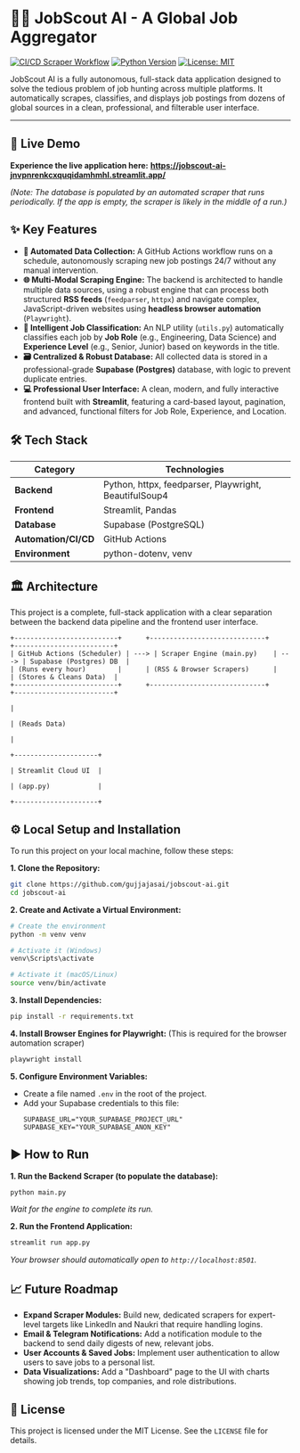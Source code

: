 # 🧑‍💻 JobScout AI - A Global Job Aggregator

[![CI/CD Scraper Workflow](https://github.com/gujjajasai/jobscout-ai/actions/workflows/scraper_workflow.yml/badge.svg)](https://github.com/gujjajasai/jobscout-ai/actions/workflows/scraper_workflow.yml)
[![Python Version](https://img.shields.io/badge/Python-3.10%2B-blue)](https://www.python.org/)
[![License: MIT](https://img.shields.io/badge/License-MIT-yellow.svg)](https://opensource.org/licenses/MIT)

JobScout AI is a fully autonomous, full-stack data application designed to solve the tedious problem of job hunting across multiple platforms. It automatically scrapes, classifies, and displays job postings from dozens of global sources in a clean, professional, and filterable user interface.

---

## 🚀 Live Demo

**Experience the live application here:**
**https://jobscout-ai-jnvpnrenkcxquqidamhmhl.streamlit.app/**

*(Note: The database is populated by an automated scraper that runs periodically. If the app is empty, the scraper is likely in the middle of a run.)*

## ✨ Key Features

*   **🤖 Automated Data Collection:** A GitHub Actions workflow runs on a schedule, autonomously scraping new job postings 24/7 without any manual intervention.
*   **🌐 Multi-Modal Scraping Engine:** The backend is architected to handle multiple data sources, using a robust engine that can process both structured **RSS feeds** (`feedparser`, `httpx`) and navigate complex, JavaScript-driven websites using **headless browser automation** (`Playwright`).
*   **🧠 Intelligent Job Classification:** An NLP utility (`utils.py`) automatically classifies each job by **Job Role** (e.g., Engineering, Data Science) and **Experience Level** (e.g., Senior, Junior) based on keywords in the title.
*   **🗃️ Centralized & Robust Database:** All collected data is stored in a professional-grade **Supabase (Postgres)** database, with logic to prevent duplicate entries.
*   **💻 Professional User Interface:** A clean, modern, and fully interactive frontend built with **Streamlit**, featuring a card-based layout, pagination, and advanced, functional filters for Job Role, Experience, and Location.

## 🛠️ Tech Stack

| Category          | Technologies                                      |
| ----------------- | ------------------------------------------------- |
| **Backend**       | Python, httpx, feedparser, Playwright, BeautifulSoup4 |
| **Frontend**      | Streamlit, Pandas                                 |
| **Database**      | Supabase (PostgreSQL)                             |
| **Automation/CI/CD** | GitHub Actions                                    |
| **Environment**   | python-dotenv, venv                               |

## 🏛️ Architecture

This project is a complete, full-stack application with a clear separation between the backend data pipeline and the frontend user interface.

```
+--------------------------+      +-----------------------------+      +-------------------------+
| GitHub Actions (Scheduler) | ---> | Scraper Engine (main.py)    | ---> | Supabase (Postgres) DB  |
| (Runs every hour)        |      | (RSS & Browser Scrapers)      |      | (Stores & Cleans Data)  |
+--------------------------+      +-----------------------------+      +-------------------------+
                                                                                  |
                                                                                  | (Reads Data)
                                                                                  |
                                                                         +---------------------+
                                                                         | Streamlit Cloud UI  |
                                                                         | (app.py)            |
                                                                         +---------------------+
```

## ⚙️ Local Setup and Installation

To run this project on your local machine, follow these steps:

**1. Clone the Repository:**
```bash
git clone https://github.com/gujjajasai/jobscout-ai.git
cd jobscout-ai
```

**2. Create and Activate a Virtual Environment:**
```bash
# Create the environment
python -m venv venv

# Activate it (Windows)
venv\Scripts\activate

# Activate it (macOS/Linux)
source venv/bin/activate
```

**3. Install Dependencies:**
```bash
pip install -r requirements.txt
```

**4. Install Browser Engines for Playwright:**
(This is required for the browser automation scraper)
```bash
playwright install
```

**5. Configure Environment Variables:**
*   Create a file named `.env` in the root of the project.
*   Add your Supabase credentials to this file:
    ```
    SUPABASE_URL="YOUR_SUPABASE_PROJECT_URL"
    SUPABASE_KEY="YOUR_SUPABASE_ANON_KEY"
    ```

## ▶️ How to Run

**1. Run the Backend Scraper (to populate the database):**
```bash
python main.py
```
*Wait for the engine to complete its run.*

**2. Run the Frontend Application:**
```bash
streamlit run app.py
```
*Your browser should automatically open to `http://localhost:8501`.*

## 📈 Future Roadmap

*   **Expand Scraper Modules:** Build new, dedicated scrapers for expert-level targets like LinkedIn and Naukri that require handling logins.
*   **Email & Telegram Notifications:** Add a notification module to the backend to send daily digests of new, relevant jobs.
*   **User Accounts & Saved Jobs:** Implement user authentication to allow users to save jobs to a personal list.
*   **Data Visualizations:** Add a "Dashboard" page to the UI with charts showing job trends, top companies, and role distributions.

## 📄 License

This project is licensed under the MIT License. See the `LICENSE` file for details.